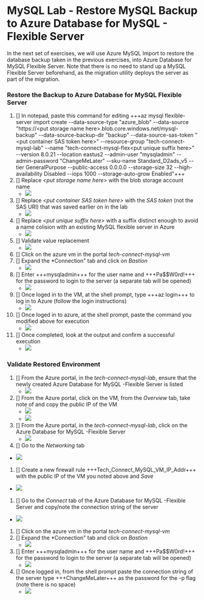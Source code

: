 # MySQL Lab - Restore MySQL Backup to Azure Database for MySQL - Flexible Server #

In the next set of exercises, we will use Azure MySQL Import to restore the database backup taken in the previous exercises, into Azure Database for MySQL Flexible Server.  Note that there is no need to stand up a MySQL Flexible Server beforehand, as the migration utility deploys the server as part of the migration.

### Restore the Backup to Azure Database for MySQL Flexible Server ###

1. [] In notepad, paste this command for editing +++az mysql flexible-server import create --data-source-type "azure_blob" --data-source "https://\<put storage name here\>.blob.core.windows.net/mysql-backup" --data-source-backup-dir "backup" --data-source-sas-token "\<put container SAS token here\>" --resource-group "tech-connect-mysql-lab" --name "tech-connect-mysql-flex\<put unique suffix here\>" --version 8.0.21 --location eastus2 --admin-user "mysqladmin" --admin-password "ChangeMeLater" --sku-name Standard_D2ads_v5 --tier GeneralPurpose --public-access 0.0.0.0 --storage-size 32 --high-availability Disabled --iops 1000 --storage-auto-grow Enabled"+++
1. [] Replace *\<put storage name here\>* with the blob storage account name
   - ![](https://github.com/Azure/tech-connect-migration-lab/blob/main/MySQL/docs/media/azure_env_38.png?raw=true)
1. [] Replace *\<put container SAS token here\>* with the *SAS token* (not the SAS URI) that was saved earlier on in the lab
   - ![](https://github.com/Azure/tech-connect-migration-lab/blob/main/MySQL/docs/media/azure_env_39.png?raw=true)
1. [] Replace *\<put unique suffix here\>* with a suffix distinct enough to avoid a name colision with an existing MySQL flexible server in Azure
   - ![](https://github.com/Azure/tech-connect-migration-lab/blob/main/MySQL/docs/media/azure_env_40.png?raw=true)
1. [] Validate value replacement
   - ![](https://github.com/Azure/tech-connect-migration-lab/blob/main/MySQL/docs/media/azure_env_41.png?raw=true)
1. [] Click on the azure vm in the portal *tech-connect-mysql-vm*
1. [] Expand the *Connection" tab and click on _Bastion_
   - ![](https://github.com/Azure/tech-connect-migration-lab/blob/main/MySQL/docs/media/azure_env_4.png?raw=true)
1. [] Enter +++mysqladmin+++ for the user name and +++Pa$$W0rd!+++ for the password to login to the server (a separate tab will be opened)
   - ![](https://github.com/Azure/tech-connect-migration-lab/blob/main/MySQL/docs/media/azure_env_25.png?raw=true)
1. [] Once loged in to the VM, at the shell prompt, type +++az login+++ to log in to Azure (follow the login instructions)
   - ![](https://github.com/Azure/tech-connect-migration-lab/blob/main/MySQL/docs/media/azure_env_42.png?raw=true)
1. [] Once loged in to azure, at the shell prompt, paste the command you modified above for execution
   - ![](https://github.com/Azure/tech-connect-migration-lab/blob/main/MySQL/docs/media/azure_env_43.png?raw=true)
1. [] Once completed, look at the output and confirm a successful execution
   - ![](https://github.com/Azure/tech-connect-migration-lab/blob/main/MySQL/docs/media/azure_env_44.png?raw=true)
  
### Validate Restored Environment ###

1. [] From the Azure portal, in the *tech-connect-mysql-lab*, ensure that the newly created Azure Database for MySQL -Flexible Server is listed
   - ![](https://github.com/Azure/tech-connect-migration-lab/blob/main/MySQL/docs/media/azure_env_47.png?raw=true)
1. [] From the Azure portal, click on the VM, from the *Overview* tab, take note of and copy the public IP of the VM
   - ![](https://github.com/Azure/tech-connect-migration-lab/blob/main/MySQL/docs/media/azure_env_45.png?raw=true)
   - ![](https://github.com/Azure/tech-connect-migration-lab/blob/main/MySQL/docs/media/azure_env_46.png?raw=true)
1. [] From the Azure portal, in the *tech-connect-mysql-lab*, click on the Azure Database for MySQL -Flexible Server
   - ![](https://github.com/Azure/tech-connect-migration-lab/blob/main/MySQL/docs/media/azure_env_47.png?raw=true)
 1. [] Go to the *Networking* tab   
   - ![](https://github.com/Azure/tech-connect-migration-lab/blob/main/MySQL/docs/media/azure_env_48.png?raw=true)
 1. [] Create a new firewall rule +++Tech_Connect_MySQL_VM_IP_Addr+++ with the public IP of the VM you noted above and *Save*  
   - ![](https://github.com/Azure/tech-connect-migration-lab/blob/main/MySQL/docs/media/azure_env_49.png?raw=true)
 1. [] Go to the *Connect* tab of the  Azure Database for MySQL -Flexible Server and copy/note the connection string of the server
   - ![](https://github.com/Azure/tech-connect-migration-lab/blob/main/MySQL/docs/media/azure_env_50.png?raw=true)
1. [] Click on the azure vm in the portal *tech-connect-mysql-vm*
1. [] Expand the *Connection" tab and click on _Bastion_
   - ![](https://github.com/Azure/tech-connect-migration-lab/blob/main/MySQL/docs/media/azure_env_4.png?raw=true)
1. [] Enter +++mysqladmin+++ for the user name and +++Pa$$W0rd!+++ for the password to login to the server (a separate tab will be opened)
   - ![](https://github.com/Azure/tech-connect-migration-lab/blob/main/MySQL/docs/media/azure_env_25.png?raw=true)
1. [] Once logged in, from the shell prompt paste the connection string of the server type +++ChangeMeLater+++ as the password for the -p flag (note there is no space)
   - ![](https://github.com/Azure/tech-connect-migration-lab/blob/main/MySQL/docs/media/azure_env_51.png?raw=true)
